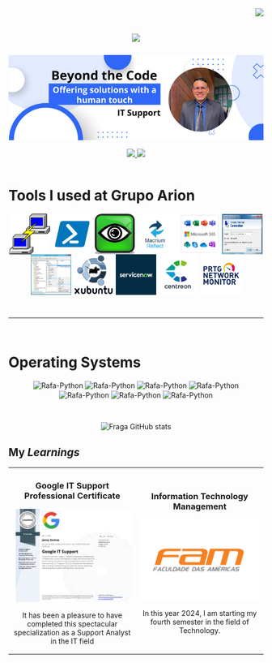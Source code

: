 <!-- Number of Visitors to my GitHub -->
<img align="right" src="https://visitor-badge.laobi.icu/badge?page_id=jensygomez.jensygomez" />



<!-- Welcome to my Readme.md -->
<h1 align="center">
    <img src="https://readme-typing-svg.herokuapp.com/?font=Righteous&size=40&center=true&vCenter=true&width=500&height=70&duration=5000&lines=Hi+There!+👋;+I'm+Jensy+Gomez;+From+Curitiba+Brazil+!+!+!;" />
</h1>



<!-- Main and Centralized Banner -->
<p align="center">
  <img src="https://github.com/jensygomez/jensygomez/blob/main/Imagens/Beyond_the_code.png" alt="Mistake" />
</p>



<!-- My social networks -->
<div align="center"> 
  <a href="mailto:contact@jensygomez.us">
    <img src="https://img.shields.io/badge/Gmail-333333?style=for-the-badge&logo=gmail&logoColor=red" />
  </a>
  <a href="https://www.linkedin.com/in/jensygomez/" target="_blank">
    <img src="https://img.shields.io/badge/LinkedIn-0077B5?style=for-the-badge&logo=linkedin&logoColor=white" target="_blank" />
  </a>
 </div>

 <!-- My skills -->
<br>
<h1>Tools I used at Grupo Arion</h1>
<p align="center">

  <img align="center" alt="error" height="80" width="80" src="https://github.com/jensygomez/jensygomez/blob/main/Imagens/PuTTY.svg.png">
  <img align="center" alt="error" height="80" width="80" src="https://github.com/jensygomez/jensygomez/blob/main/Imagens/PowerShell.png">
  <img align="center" alt="error" height="80" width="80" src="https://github.com/jensygomez/jensygomez/blob/main/Imagens/UltraVNC.png">
  <img align="center" alt="error" height="80" width="80" src="https://github.com/jensygomez/jensygomez/blob/main/Imagens/0003_macrium_reflect.jpg">  
  <img align="center" alt="error" height="80" width="80" src="https://github.com/jensygomez/jensygomez/blob/main/Imagens/Microsoft_365.jpg">
  <img align="center" alt="error" height="80" width="80" src="https://github.com/jensygomez/jensygomez/blob/main/Imagens/0001_RDP.jpg"> 
  <img align="center" alt="error" height="80" width="80" src="https://github.com/jensygomez/jensygomez/blob/main/Imagens/0002_ActiveDirectory.jpg"> 
  <img align="center" alt="error" height="80" width="80" src="https://github.com/jensygomez/jensygomez/blob/main/Imagens/Xubuntu.png"> 
  <img align="center" alt="error" height="80" width="80" src="https://github.com/jensygomez/jensygomez/blob/main/Imagens/ServiceNow.jpg"> 
  <img align="center" alt="error" height="80" width="80" src="https://github.com/jensygomez/jensygomez/blob/main/Imagens/Centreon.jpg">
  <img align="center" alt="error" height="80" width="80" src="https://github.com/jensygomez/jensygomez/blob/main/Imagens/PRTG_Monitoring.jpg">
  

  
</p>
<br>



_______________________________________________________________


 <!-- My skills -->
<br>
<h1>Operating Systems</h1>
<p align="center">

  <img align="center" alt="Rafa-Python" height="60" width="80" src="https://cdn.jsdelivr.net/gh/devicons/devicon/icons/linux/linux-original.svg">
  <img align="center" alt="Rafa-Python" height="60" width="80" src="https://cdn.jsdelivr.net/gh/devicons/devicon/icons/ubuntu/ubuntu-plain.svg">
  <img align="center" alt="Rafa-Python" height="60" width="80" src="https://cdn.jsdelivr.net/gh/devicons/devicon/icons/windows8/windows8-original.svg">
  <img align="center" alt="Rafa-Python" height="60" width="80" src="https://cdn.jsdelivr.net/gh/devicons/devicon/icons/debian/debian-original.svg">
  <img align="center" alt="Rafa-Python" height="60" width="80" src="https://cdn.jsdelivr.net/gh/devicons/devicon/icons/android/android-original.svg">
  <img align="center" alt="Rafa-Python" height="60" width="80" src="https://cdn.jsdelivr.net/gh/devicons/devicon/icons/centos/centos-original.svg">
  <img align="center" alt="Rafa-Python" height="60" width="80" src="https://cdn.jsdelivr.net/gh/devicons/devicon/icons/chrome/chrome-plain.svg">
  

  
</p>
<br>

<!-- My status -->

<div align="center"> 
    
![Fraga GitHub stats](https://github-readme-stats.vercel.app/api?username=jensygomez&show_icons=true&theme=dracula&count_private=true)
</div>



## My *Learnings*
<table>
<tr>
<td width="50%">
<h3 align="center">Google IT Support Professional Certificate</h3>
<div align="center">
<p align="center">
  <img src="https://github.com/jensygomez/jensygomez/blob/main/Imagens/Google_IT_Support.jpg" />
</p>
<p>It has been a pleasure to have completed this spectacular specialization as a Support Analyst in the IT field</p>

                                                                              

<td width="50%">
<h3 align="center">Information Technology Management</h3>
<div align="center">
<p align="center">
  <img src="https://github.com/jensygomez/jensygomez/blob/main/Imagens/Faculdade_FAM.png" />
</p>
<p>In this year 2024, I am starting my fourth semester in the field of Technology.</p>
</div>                                                           
</table>                                                                                 
</div>
<br>

          








